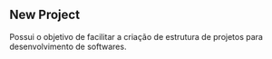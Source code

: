 ## New Project

Possui o objetivo de facilitar a criação de estrutura de projetos para desenvolvimento de softwares.
